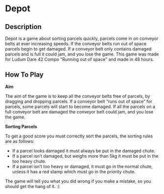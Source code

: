 # Depot
## Description
Depot is a game about sorting parcels quickly, parcels come in on conveyor belts at ever increasing speeds. If the conveyor belts run out of space parcels begin to get damaged. If a conveyor belt only contains damaged parcels and is full it could jam, and you lose the game. This game was made for Ludum Dare 42 Compo "Running out of space"  and made in 48 hours.

## How To Play
**Aim**

The aim of the game is to keep all the conveyor belts free of parcels, by dragging and dropping parcels. If a conveyor belt “runs out of space” for parcels, some parcels will start to become damaged. If all the parcels on a full conveyor belt are damaged the conveyor belt could jam, and you lose the game.

**Sorting Parcels**

To get a good score you must correctly sort the parcels, the sorting rules are as follows:
* If a parcel looks damaged it must always be put in the damaged chute.
* If a parcel isn’t damaged, but weighs more than 5kg it must be put in the too heavy chute.
* If a parcel isn’t too heavy or damaged, it must go in the normal chute, unless it has a red stamp which must go in the priority chute.

The game will tell you what you did wrong if you make a mistake, so you should get the hang of it. :)
